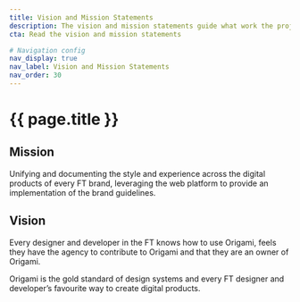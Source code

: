 ```yaml
---
title: Vision and Mission Statements
description: The vision and mission statements guide what work the project should be prioritising.
cta: Read the vision and mission statements

# Navigation config
nav_display: true
nav_label: Vision and Mission Statements
nav_order: 30
---
```


# {{ page.title }}

## Mission

Unifying and documenting the style and experience across the digital products of every FT brand, leveraging the web platform to provide an implementation of the brand guidelines.

## Vision

Every designer and developer in the FT knows how to use Origami, feels they have the agency to contribute to Origami and that they are an owner of Origami.

Origami is the gold standard of design systems and every FT designer and developer’s favourite way to create digital products.
